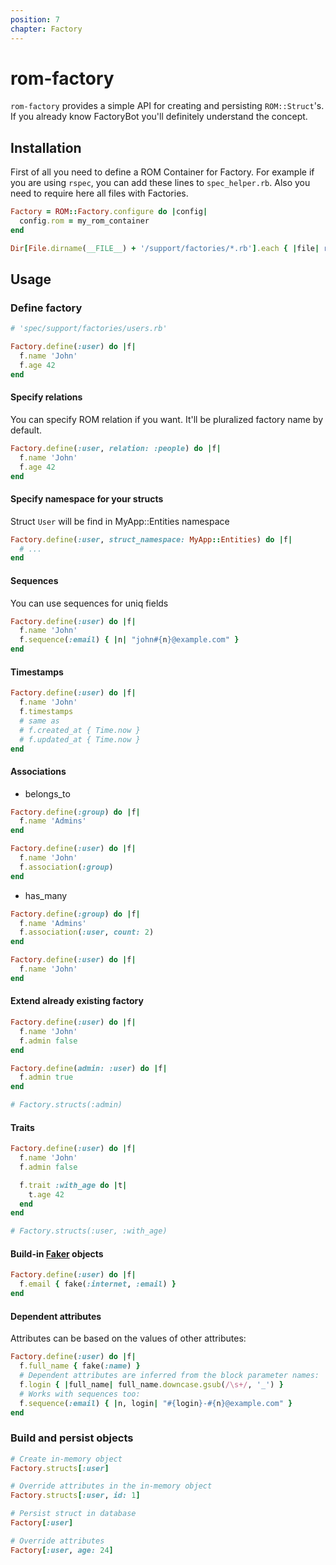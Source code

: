 ```yaml
---
position: 7
chapter: Factory
---
```


# rom-factory

`rom-factory` provides a simple API for creating and persisting `ROM::Struct`'s. If you already know FactoryBot you'll definitely understand the concept.

## Installation

First of all you need to define a ROM Container for Factory. For example if you are using `rspec`, you can add these lines to `spec_helper.rb`. Also you need to require here all files with Factories.

```ruby
Factory = ROM::Factory.configure do |config|
  config.rom = my_rom_container
end

Dir[File.dirname(__FILE__) + '/support/factories/*.rb'].each { |file| require file }
```

## Usage

### Define factory

```ruby
# 'spec/support/factories/users.rb'

Factory.define(:user) do |f|
  f.name 'John'
  f.age 42
end
```
#### Specify relations

You can specify ROM relation if you want. It'll be pluralized factory name by default.

```ruby
Factory.define(:user, relation: :people) do |f|
  f.name 'John'
  f.age 42
end
```

#### Specify namespace for your structs

Struct `User` will be find in MyApp::Entities namespace

```ruby
Factory.define(:user, struct_namespace: MyApp::Entities) do |f|
  # ...
end
```

#### Sequences

You can use sequences for uniq fields

```ruby
Factory.define(:user) do |f|
  f.name 'John'
  f.sequence(:email) { |n| "john#{n}@example.com" }
end
```

#### Timestamps

```ruby
Factory.define(:user) do |f|
  f.name 'John'
  f.timestamps
  # same as
  # f.created_at { Time.now }
  # f.updated_at { Time.now }
end
```

#### Associations

* belongs_to

```ruby
Factory.define(:group) do |f|
  f.name 'Admins'
end

Factory.define(:user) do |f|
  f.name 'John'
  f.association(:group)
end
```

* has_many

```ruby
Factory.define(:group) do |f|
  f.name 'Admins'
  f.association(:user, count: 2)
end

Factory.define(:user) do |f|
  f.name 'John'
end
```

#### Extend already existing factory

```ruby
Factory.define(:user) do |f|
  f.name 'John'
  f.admin false
end

Factory.define(admin: :user) do |f|
  f.admin true
end

# Factory.structs(:admin)
```

#### Traits

```ruby
Factory.define(:user) do |f|
  f.name 'John'
  f.admin false

  f.trait :with_age do |t|
    t.age 42
  end
end

# Factory.structs(:user, :with_age)
```

#### Build-in [Faker](https://github.com/faker-ruby/faker) objects

```ruby
Factory.define(:user) do |f|
  f.email { fake(:internet, :email) }
end
```

#### Dependent attributes

Attributes can be based on the values of other attributes:

```ruby
Factory.define(:user) do |f|
  f.full_name { fake(:name) }
  # Dependent attributes are inferred from the block parameter names:
  f.login { |full_name| full_name.downcase.gsub(/\s+/, '_') }
  # Works with sequences too:
  f.sequence(:email) { |n, login| "#{login}-#{n}@example.com" }
end
```

### Build and persist objects

```ruby
# Create in-memory object
Factory.structs[:user]

# Override attributes in the in-memory object
Factory.structs[:user, id: 1]

# Persist struct in database
Factory[:user]

# Override attributes
Factory[:user, age: 24]
```
